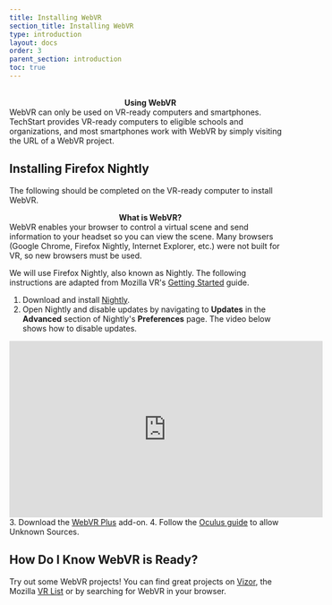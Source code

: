 ```yaml
---
title: Installing WebVR
section_title: Installing WebVR
type: introduction
layout: docs
order: 3
parent_section: introduction
toc: true
---
```

<br>
<div class="alert_red">
  <div style="text-align:center">
  	<strong>Using WebVR</strong> 
  </div>
  WebVR can only be used on VR-ready computers and smartphones. TechStart provides VR-ready computers to eligible schools and organizations, and most smartphones work with WebVR by simply visiting the URL of a WebVR project.
</div> 

## Installing Firefox Nightly
The following should be completed on the VR-ready computer to install WebVR. 

<div class="alert_yellow">
  <div style="text-align:center">
  	<strong>What is WebVR?</strong> 
  </div>
  WebVR enables your browser to control a virtual scene and send information to your headset so you can view the scene. Many browsers (Google Chrome, Firefox Nightly, Internet Explorer, etc.) were not built for VR, so new browsers must be used.
</div> 

We will use Firefox Nightly, also known as Nightly. The following instructions are adapted from Mozilla VR's [Getting Started](https://mozvr.com/#start) guide.

1. Download and install <a href="https://archive.mozilla.org/pub/firefox/nightly/2017/03/2017-03-01-03-02-02-mozilla-central/firefox-54.0a1.en-US.win64.installer.exe">Nightly</a>.
2. Open Nightly and disable updates by navigating to **Updates** in the **Advanced** section of Nightly's **Preferences** page. The video below shows how to disable updates.
<div style="text-align:center">
	<iframe width="560" height="315" src="https://www.youtube.com/embed/oQJO0u1kvFo" frameborder="0" allowfullscreen></iframe>
</div>
3. Download the <a href="https://addons.mozilla.org/en-Gb/firefox/addon/mozilla-webvr-enabler/">WebVR Plus</a> add-on.
4. Follow the <a href="https://support.oculus.com/878170922281071">Oculus guide</a> to allow Unknown Sources.

## How Do I Know WebVR is Ready?
Try out some WebVR projects! You can find great projects on <a href="http://vizor.io/">Vizor</a>, the Mozilla <a href="http://vrlist.io/">VR List</a> or by searching for WebVR in your browser.
